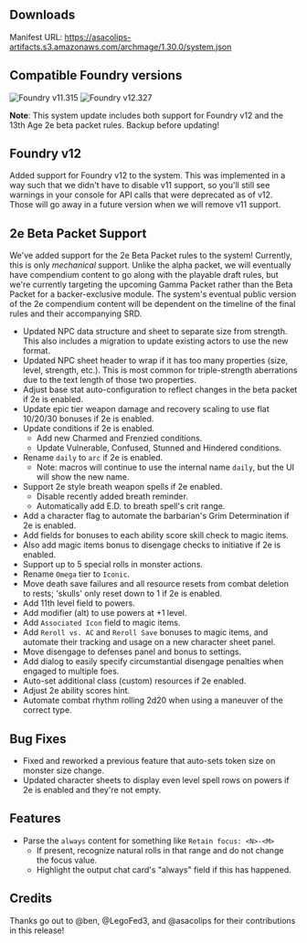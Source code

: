 ## Downloads

Manifest URL: https://asacolips-artifacts.s3.amazonaws.com/archmage/1.30.0/system.json

## Compatible Foundry versions

![Foundry v11.315](https://img.shields.io/badge/Foundry-v11.315-green) ![Foundry v12.327](https://img.shields.io/badge/Foundry-v12.327-green)

**Note**: This system update includes both support for Foundry v12 and the 13th Age 2e beta packet rules. Backup before updating!

## Foundry v12
Added support for Foundry v12 to the system. This was implemented in a way such that we didn't have to disable v11 support, so you'll still see warnings in your console for API calls that were deprecated as of v12. Those will go away in a future version when we will remove v11 support.

## 2e Beta Packet Support
We've added support for the 2e Beta Packet rules to the system! Currently, this is only _mechanical_ support. Unlike the alpha packet, we will eventually have compendium content to go along with the playable draft rules, but we're currently targeting the upcoming Gamma Packet rather than the Beta Packet for a backer-exclusive module. The system's eventual public version of the 2e compendium content will be dependent on the timeline of the final rules and their accompanying SRD.

- Updated NPC data structure and sheet to separate size from strength. This also includes a migration to update existing actors to use the new format.
- Updated NPC sheet header to wrap if it has too many properties (size, level, strength, etc.). This is most common for triple-strength aberrations due to the text length of those two properties.
- Adjust base stat auto-configuration to reflect changes in the beta packet if 2e is enabled.
- Update epic tier weapon damage and recovery scaling to use flat 10/20/30 bonuses if 2e is enabled.
- Update conditions if 2e is enabled.
    - Add new Charmed and Frenzied conditions.
    - Update Vulnerable, Confused, Stunned and Hindered conditions.
- Rename `daily` to `arc` if 2e is enabled.
    - Note: macros will continue to use the internal name `daily`, but the UI will show the new name.
- Support 2e style breath weapon spells if 2e enabled.
    - Disable recently added breath reminder.
    - Automatically add E.D. to breath spell's crit range.
- Add a character flag to automate the barbarian's Grim Determination if 2e is enabled.
- Add fields for bonuses to each ability score skill check to magic items.
- Also add magic items bonus to disengage checks to initiative if 2e is enabled.
- Support up to 5 special rolls in monster actions.
- Rename `Omega` tier to `Iconic`.
- Move death save failures and all resource resets from combat deletion to rests; 'skulls' only reset down to 1 if 2e is enabled.
- Add 11th level field to powers.
- Add modifier (alt) to use powers at +1 level.
- Add `Associated Icon` field to magic items.
- Add `Reroll vs. AC` and `Reroll Save` bonuses to magic items, and automate their tracking and usage on a new character sheet panel.
- Move disengage to defenses panel and bonus to settings.
- Add dialog to easily specify circumstantial disengage penalties when engaged to multiple foes.
- Auto-set additional class (custom) resources if 2e enabled.
- Adjust 2e ability scores hint.
- Automate combat rhythm rolling 2d20 when using a maneuver of the correct type.

## Bug Fixes
- Fixed and reworked a previous feature that auto-sets token size on monster size change.
- Updated character sheets to display even level spell rows on powers if 2e is enabled and they're not empty.

## Features
- Parse the `always` content for something like `Retain focus: <N>-<M>`
  - If present, recognize natural rolls in that range and do not change the focus value.
  - Highlight the output chat card's "always" field if this has happened.

## Credits

Thanks go out to @ben, @LegoFed3, and @asacolips for their contributions in this release!